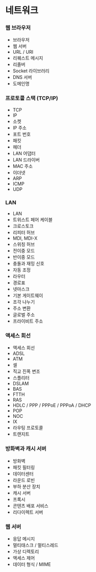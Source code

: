 # 네트워크
### 웹 브라우저
* 브라우저
* 웹 서버
* URL / URI
* 리퀘스트 메시지
* 리졸버
* Socket 라이브러리
* DNS 서버
* 도메인명

### 프로토콜 스택 (TCP/IP)
* TCP
* IP
* 소켓
* IP 주소
* 포트 번호
* 패킷
* 헤더
* LAN 어댑터
* LAN 드라이버
* MAC 주소
* 이더넷
* ARP
* ICMP
* UDP

### LAN
* LAN
* 트위스트 페어 케이블
* 크로스토크
* 리피터 허브
* MDI, MDI-X
* 스위칭 허브
* 전이중 모드
* 반이중 모드
* 충돌과 재밍 신호
* 자동 조정
* 라우터
* 경로표
* 넷마스크
* 기본 게이트웨이
* 조각 나누기
* 주소 변환
* 글로벌 주소
* 프라이비트 주소

### 액세스 회선
* 액세스 회선
* ADSL
* ATM
* 셀
* 직교 진폭 변조
* 스플리터
* DSLAM
* BAS
* FTTH
* RAS
* HDLC / PPP / PPPoE / PPPoA / DHCP
* POP
* NOC
* IX
* 라우팅 프로토콜
* 트랜지트

### 방화벽과 캐시 서버
* 방화벽
* 패킷 필터링
* 데이터센터
* 라운드 로빈
* 부하 분산 장치
* 캐시 서버
* 프록시
* 콘텐츠 배포 서비스
* 리다이렉트 서버

### 웹 서버
* 응답 메시지
* 멀티태스크 / 멀티스레드
* 가상 디렉토리
* 액세스 제어
* 데이터 형식 / MIME